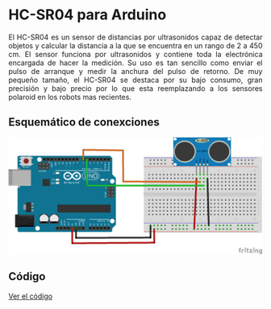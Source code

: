 # HC-SR04 para Arduino

<p align="justify">El HC-SR04 es un sensor de distancias por ultrasonidos capaz de detectar objetos y calcular la distancia a la que se encuentra en un rango de 2 a 450 cm. El sensor funciona por ultrasonidos y contiene toda la electrónica encargada de hacer la medición. Su uso es tan sencillo como enviar el pulso de arranque y medir la anchura del pulso de retorno. De muy pequeño tamaño, el HC-SR04 se destaca por su bajo consumo, gran precisión y bajo precio por lo que esta reemplazando a los sensores polaroid en los robots mas recientes.</p>

## Esquemático de conexciones 
![](img/HC-SR04.png)

## Código
<a href="https://github.com/chacuacosg/HC-SR04/blob/master/c%C3%B3digo/Ultrasonico_HC-SR04.ino" target=blank>Ver el código</a>
